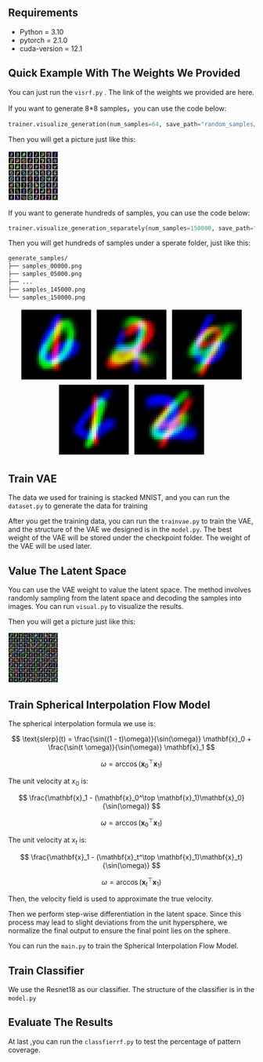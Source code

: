 ## Requirements

- Python = 3.10
- pytorch = 2.1.0
- cuda-version = 12.1

## Quick Example With The Weights We Provided

You can just run the `visrf.py` . The link of the weights we provided are here.

If you want to generate 8*8 samples，you can use the code below:

```python
trainer.visualize_generation(num_samples=64, save_path="random_samples/generated_samples.png", save_separately=False)
```

Then you will get a picture just like this:

<img src="./asserts/best.png" alt="generated_samples" style="zoom:10%;" />

If you want to generate hundreds of samples, you can use the code below: 

```python
trainer.visualize_generation_separately(num_samples=150000, save_path="results/final_generated_samples.png", save_separately=True)
```

Then you will get hundreds of samples under a sperate folder, just like this:

```
generate_samples/
├── samples_00000.png
├── samples_05000.png
├── ...
├── samples_145000.png
└── samples_150000.png
```

<p align="center">
  <img src="./asserts/samples_00005.png" width="150"/>
  <img src="./asserts/samples_00009.png" width="150"/>
  <img src="./asserts/samples_00034.png" width="150"/>
  <img src="./asserts/samples_00100.png" width="150"/>
  <img src="./asserts/samples_00101.png" width="150"/>
</p>


## Train VAE

The data we used for training is stacked MNIST, and you can run the `dataset.py` to generate the data for training

After you get the training data, you can run the `trainvae.py` to train the VAE, and the structure of the VAE we designed is in the `model.py`. The best weight of the VAE will be stored under the checkpoint folder. The weight of the VAE will be used later.

## Value The Latent Space

You can use the VAE weight to value the latent space. The method involves randomly sampling from the latent space and decoding the samples into images. You can run `visual.py` to visualize the results.

Then you will get a picture just like this:

<img src="./asserts/random_samples_epoch_g.png" alt="random_samples_epoch_g" style="zoom:10%;" />



## Train Spherical Interpolation Flow Model

The spherical interpolation formula we use is:

$$
\text{slerp}(t) = \frac{\sin((1 - t)\omega)}{\sin(\omega)} \mathbf{x}_0 + \frac{\sin(t \omega)}{\sin(\omega)} \mathbf{x}_1
$$

$$
\omega = \arccos(\mathbf{x}_0^\top \mathbf{x}_1)
$$

The unit velocity at ${x}_0$ is:

$$
\frac{\mathbf{x}_1 - (\mathbf{x}_0^\top \mathbf{x}_1)\mathbf{x}_0}{\sin(\omega)}
$$

$$
\omega = \arccos(\mathbf{x}_0^\top \mathbf{x}_1)
$$

The unit velocity at ${x}_t$ is:

$$
\frac{\mathbf{x}_1 - (\mathbf{x}_t^\top \mathbf{x}_1)\mathbf{x}_t}{\sin(\omega)}
$$

$$
\omega = \arccos(\mathbf{x}_t^\top \mathbf{x}_1)
$$

Then, the velocity field is used to approximate the true velocity.

Then we perform step-wise differentiation in the latent space. Since this process may lead to slight deviations from the unit hypersphere, we normalize the final output to ensure the final point lies on the sphere.

You can run the `main.py` to train the Spherical Interpolation Flow Model.

## Train Classifier

We use the Resnet18 as our classifier. The structure of the classifier is in the `model.py` 

## Evaluate The Results


At last ,you can run the `classfierrf.py` to test the percentage of pattern coverage.
